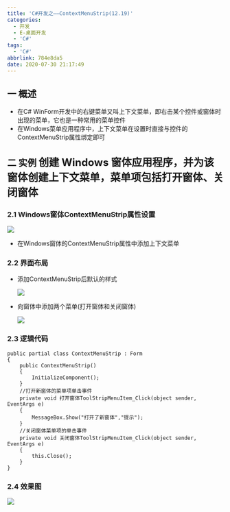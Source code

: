 ```yaml
---
title: 'C#开发之——ContextMenuStrip(12.19)'
categories:
  - 开发
  - E-桌面开发
  - 'C#'
tags:
  - 'C#'
abbrlink: 784e8da5
date: 2020-07-30 21:17:49
---
```

## 一 概述

* 在C# WinForm开发中的右键菜单又叫上下文菜单，即右击某个控件或窗体时出现的菜单，它也是一种常用的菜单控件
* 在Windows菜单应用程序中，上下文菜单在设置时直接与控件的ContextMenuStrip属性绑定即可

<!--more-->

## 二 实例  <font size=5> 创建 Windows 窗体应用程序，并为该窗体创建上下文菜单，菜单项包括打开窗体、关闭窗体 </font>
### 2.1 Windows窗体ContextMenuStrip属性设置
![][1]
* 在Windows窗体的ContextMenuStrip属性中添加上下文菜单
### 2.2 界面布局

* 添加ContextMenuStrip后默认的样式

  ![][2]
  
* 向窗体中添加两个菜单(打开窗体和关闭窗体)

  ![][3]

### 2.3 逻辑代码

```
public partial class ContextMenuStrip : Form
{
    public ContextMenuStrip()
    {
        InitializeComponent();
    }
    //打开新窗体的菜单项单击事件
    private void 打开窗体ToolStripMenuItem_Click(object sender, EventArgs e)
    {
        MessageBox.Show("打开了新窗体","提示");
    }
    //关闭窗体菜单项的单击事件
    private void 关闭窗体ToolStripMenuItem_Click(object sender, EventArgs e)
    {
        this.Close();
    }
}
```

### 2.4 效果图
![][4]




[1]:https://raw.githubusercontent.com/PGzxc/CDN/master/blog-image/csharp-winform-contextmenustrip-setting.png
[2]:https://raw.githubusercontent.com/PGzxc/CDN/master/blog-image/csharp-winform-contentmenustrip-drag-default.png
[3]:https://raw.githubusercontent.com/PGzxc/CDN/master/blog-image/csharp-winform-contentment-addmenu-view.gif
[4]:https://raw.githubusercontent.com/PGzxc/CDN/master/blog-image/csharp-winform-contentment-view.gif